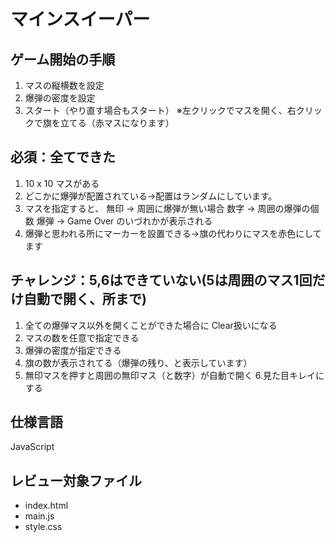 # マインスイーパー
## ゲーム開始の手順
1. マスの縦横数を設定
2. 爆弾の密度を設定
3. スタート（やり直す場合もスタート）
※左クリックでマスを開く、右クリックで旗を立てる（赤マスになります）


## 必須：全てできた
1. 10 x 10 マスがある
2. どこかに爆弾が配置されている→配置はランダムにしています。
3. マスを指定すると、
 無印 → 周囲に爆弾が無い場合
 数字 → 周囲の爆弾の個数
 爆弾 → Game Over
のいづれかが表示される
4. 爆弾と思われる所にマーカーを設置できる→旗の代わりにマスを赤色にしてます

## チャレンジ：5,6はできていない(5は周囲のマス1回だけ自動で開く、所まで)
1. 全ての爆弾マス以外を開くことができた場合に Clear扱いになる
2. マスの数を任意で指定できる
3. 爆弾の密度が指定できる
4. 旗の数が表示されてる（爆弾の残り、と表示しています）
5. 無印マスを押すと周囲の無印マス（と数字）が自動で開く
6.見た目キレイにする

## 仕様言語
JavaScript

## レビュー対象ファイル
- index.html
- main.js
- style.css
